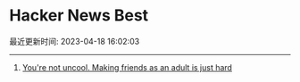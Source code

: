 # Hacker News Best

最近更新时间: 2023-04-18 16:02:03

--- 
1. [You're not uncool. Making friends as an adult is just hard](https://www.wbur.org/hereandnow/2021/11/10/making-friends-adults) 
